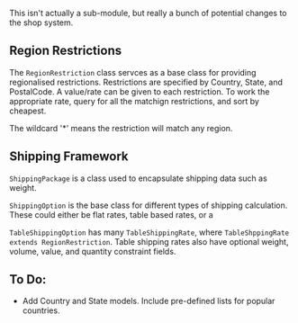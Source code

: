 This isn't actually a sub-module, but really a bunch of potential changes to the shop system.

## Region Restrictions

The `RegionRestriction` class servces as a base class for providing regionalised restrictions.
Restrictions are specified by Country, State, and PostalCode. A value/rate can be given to each
restriction. To work the appropriate rate, query for all the matchign restrictions, and sort
by cheapest.

The wildcard '*' means the restriction will match any region.

## Shipping Framework

`ShippingPackage` is a class used to encapsulate shipping data such as weight.

`ShippingOption` is the base class for different types of shipping calculation.
These could either be flat rates, table based rates, or a

`TableShippingOption` has many `TableShippingRate`, where `TableShppingRate extends RegionRestriction`.
Table shipping rates also have optional weight, volume, value, and quantity constraint fields.

## To Do:

 * Add Country and State models. Include pre-defined lists for popular countries.